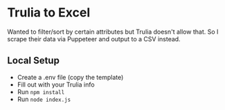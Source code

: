 # Trulia to Excel

Wanted to filter/sort by certain attributes but Trulia doesn't allow that. So I scrape their data via Puppeteer and output to a CSV instead.

## Local Setup

- Create a .env file (copy the template)
- Fill out with your Trulia info
- Run `npm install`
- Run `node index.js`
